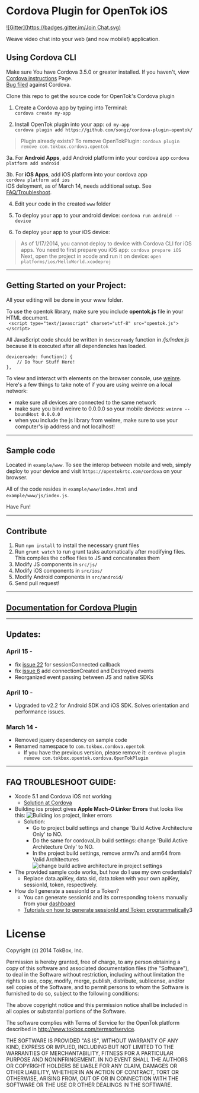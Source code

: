 Cordova Plugin for OpenTok iOS
===

[![Gitter](https://badges.gitter.im/Join Chat.svg)](https://gitter.im/songz/cordova-plugin-opentok?utm_source=badge&utm_medium=badge&utm_campaign=pr-badge&utm_content=badge)

Weave video chat into your web (and now mobile!) application.

## Using Cordova CLI
Make sure You have Cordova 3.5.0 or greater installed. If you haven't, view [Cordova instructions](http://cordova.apache.org/docs/en/3.5.0/guide_cli_index.md.html) Page.  
[Bug filed](https://issues.apache.org/jira/browse/CB-6500) against Cordova.  

Clone this repo to get the source code for OpenTok's Cordova plugin

1. Create a Cordova app by typing into Terminal:  
`cordova create my-app`  

2. Install OpenTok plugin into your app:
`cd my-app`  
`cordova plugin add https://github.com/songz/cordova-plugin-opentok/`  
> Plugin already exists? To remove OpenTokPlugin: `cordova plugin remove com.tokbox.cordova.opentok`

3a. For **Android Apps**, add Android platform into your cordova app
`cordova platform add android`

3b. For **iOS Apps**, add iOS platform into your cordova app  
`cordova platform add ios`  
  iOS deloyment, as of March 14, needs additional setup. See [FAQ/Troubleshoot](https://github.com/songz/cordova-plugin-opentok#faq-troubleshoot-guide).

4. Edit your code in the created `www` folder

5. To deploy your app to your android device:
`cordova run android --device`

6. To deploy your app to your iOS device:  
> As of 1/17/2014, you cannot deploy to device with Cordova CLI for iOS apps. You need to first prepare you iOS app: `cordova prepare iOS`  
> Next, open the project in xcode and run it on device: `open platforms/ios/HelloWorld.xcodeproj`


---

## Getting Started on your Project:
All your editing will be done in your www folder.

To use the opentok library, make sure you include **opentok.js** file in your HTML document.  
` <script type="text/javascript" charset="utf-8" src="opentok.js"></script>`

All JavaScript code should be written in `deviceready` function in */js/index.js* because it is executed after all dependencies has loaded.

    deviceready: function() {
        // Do Your Stuff Here!
    },

To view and interact with elements on the browser console, use [weinre](http://people.apache.org/~pmuellr/weinre/docs/latest/). Here's a few things to take note of if you are using weinre on a local network:
* make sure all devices are connected to the same network
* make sure you bind weinre to 0.0.0.0 so your mobile devices: `weinre --boundHost 0.0.0.0`
* when you include the js library from weinre, make sure to use your computer's ip address and not localhost!

---

## Sample code
Located in `example/www`. To see the interop between mobile and web, simply deploy to your device and visit `https://opentokrtc.com/cordova` on your browser. 

All of the code resides in `example/www/index.html` and `example/www/js/index.js`.  

Have Fun!

----

## Contribute
1. Run `npm install` to install the necessary grunt files  
2. Run `grunt watch` to run grunt tasks automatically after modifying files. This compiles the coffee files to JS and concatenates them  
2. Modify JS components in `src/js/`  
2. Modify iOS components in `src/ios/`  
2. Modify Android components in `src/android/`  
2. Send pull request!  

----

## [Documentation for Cordova Plugin](/opentok/PhoneGap-Plugin/blob/master/docs/README.md)

----

## Updates:
### April 15 - 
* fix [issue 22](https://github.com/songz/cordova-plugin-opentok/issues/22) for sessionConnected callback  
* fix [issue 6](https://github.com/songz/cordova-plugin-opentok/issues/6) add connectionCreated and Destroyed events  
* Reorganized event passing between JS and native SDKs  
### April 10 - 
* Upgraded to v2.2 for Android SDK and iOS SDK. Solves orientation and performance issues.
### March 14 -
* Removed jquery dependency on sample code  
* Renamed namespace to `com.tokbox.cordova.opentok`  
  * If you have the previous version, please remove it: `cordova plugin remove com.tokbox.opentok.cordova.OpenTokPlugin` 

----

## FAQ TROUBLESHOOT GUIDE:
* Xcode 5.1 and Cordova iOS not working
  * [Solution at Cordova](http://shazronatadobe.wordpress.com/2014/03/12/xcode-5-1-and-cordova-ios/)
* Building ios project gives **Apple Mach-O Linker Errors** that looks like this: ![Building ios project, linker errors](https://f.cloud.github.com/assets/5085574/2421687/5c826df2-ab85-11e3-9a6a-7e8994b37b62.png)
  * Solution: 
    * Go to project build settings and change 'Build Active Architecture Only' to NO. 
    * Do the same for cordovaLib build settings: change 'Build Active Architecture Only' to NO. 
    * In the project build settings, remove armv7s and arm64 from Valid Architectures   ![change build active architecture in project settings](https://cloud.githubusercontent.com/assets/686933/2671191/a30032de-c0d7-11e3-9b27-bd2ccfa7459c.png)
* The provided sample code works, but how do I use my own credentials?
  * Replace data.apiKey, data.sid, data.token with your own apiKey, sessionId, token, respectively.
* How do I generate a sessionId or a Token? 
  * You can generate sessionId and its corresponding tokens manually from your [dashboard](https://dashboard.tokbox.com/)  
  * [Tutorials on how to generate sessionId and Token programmatically](http://www.tokbox.com/blog/getting-started-demo-apps/)3

License
===

Copyright (c) 2014 TokBox, Inc.

Permission is hereby granted, free of charge, to any person obtaining a copy of this software and associated documentation files (the "Software"), to deal in the Software without restriction, including without limitation the rights to use, copy, modify, merge, publish, distribute, sublicense, and/or sell copies of the Software, and to permit persons to whom the Software is furnished to do so, subject to the following conditions:


The above copyright notice and this permission notice shall be included in all copies or substantial portions of the Software.

The software complies with Terms of Service for the OpenTok platform described in <http://www.tokbox.com/termsofservice>.

THE SOFTWARE IS PROVIDED "AS IS", WITHOUT WARRANTY OF ANY KIND, EXPRESS OR IMPLIED, INCLUDING BUT NOT LIMITED TO THE WARRANTIES OF MERCHANTABILITY, FITNESS FOR A PARTICULAR PURPOSE AND NONINFRINGEMENT. IN NO EVENT SHALL THE AUTHORS OR COPYRIGHT HOLDERS BE LIABLE FOR ANY CLAIM, DAMAGES OR OTHER LIABILITY, WHETHER IN AN ACTION OF CONTRACT, TORT OR OTHERWISE, ARISING FROM, OUT OF OR IN CONNECTION WITH THE SOFTWARE OR THE USE OR OTHER DEALINGS IN THE SOFTWARE.
